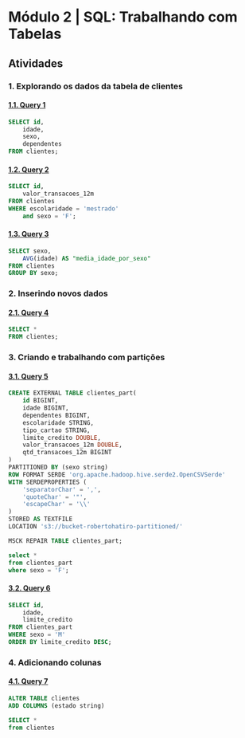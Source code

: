 # **Módulo 2** | SQL: Trabalhando com Tabelas

## Atividades

### **1. Explorando os dados da tabela de clientes**

#### [**1.1. Query 1**]()
```sql
SELECT id,
	idade,
	sexo,
	dependentes
FROM clientes;
```

#### [**1.2. Query 2**]()
```sql
SELECT id,
	valor_transacoes_12m
FROM clientes
WHERE escolaridade = 'mestrado'
	and sexo = 'F';
```

#### [**1.3. Query 3**]()
```sql
SELECT sexo,
	AVG(idade) AS "media_idade_por_sexo"
FROM clientes
GROUP BY sexo;
```

### **2. Inserindo novos dados**

#### [**2.1. Query 4**]()
```sql
SELECT *
FROM clientes;
```

### **3. Criando e trabalhando com partições**

#### [**3.1. Query 5**]()
```sql
CREATE EXTERNAL TABLE clientes_part(
	id BIGINT,
	idade BIGINT,
	dependentes BIGINT,
	escolaridade STRING,
	tipo_cartao STRING,
	limite_credito DOUBLE,
	valor_transacoes_12m DOUBLE,
	qtd_transacoes_12m BIGINT
)
PARTITIONED BY (sexo string)
ROW FORMAT SERDE 'org.apache.hadoop.hive.serde2.OpenCSVSerde'
WITH SERDEPROPERTIES (
	'separatorChar' = ',',
	'quoteChar' = '"',
	'escapeChar' = '\\'
)
STORED AS TEXTFILE
LOCATION 's3://bucket-robertohatiro-partitioned/'
```

```sql
MSCK REPAIR TABLE clientes_part;
```

```sql
select *
from clientes_part
where sexo = 'F';
```

#### [**3.2. Query 6**]()
```sql
SELECT id,
	idade,
	limite_credito
FROM clientes_part
WHERE sexo = 'M'
ORDER BY limite_credito DESC;
```

### **4. Adicionando colunas**

#### [**4.1. Query 7**]()
```sql
ALTER TABLE clientes
ADD COLUMNS (estado string)
```

```sql
SELECT *
from clientes
```
